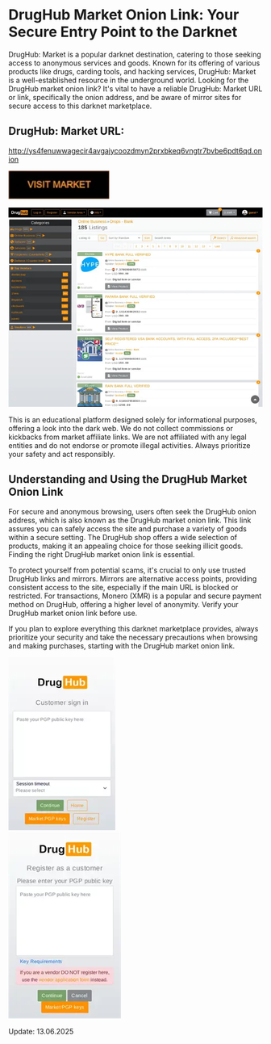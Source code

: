 # DrugHub Market Onion Link: Your Secure Entry Point to the Darknet

DrugHub: Market is a popular darknet destination, catering to those seeking access to anonymous services and goods. Known for its offering of various products like drugs, carding tools, and hacking services, DrugHub: Market is a well-established resource in the underground world. Looking for the DrugHub market onion link? It's vital to have a reliable DrugHub: Market URL or link, specifically the onion address, and be aware of mirror sites for secure access to this darknet marketplace.

## DrugHub: Market URL:

http://ys4fenuwwagecir4avgajycoozdmyn2prxbkeq6vngtr7bvbe6pdt6qd.onion

[<img src="/upload/view.webp" width="200">](http://ys4fenuwwagecir4avgajycoozdmyn2prxbkeq6vngtr7bvbe6pdt6qd.onion)


<a href="http://ys4fenuwwagecir4avgajycoozdmyn2prxbkeq6vngtr7bvbe6pdt6qd.onion"><img src="/upload/vector.webp" alt="image" style="max-width: 100%;"><a>

This is an educational platform designed solely for informational purposes, offering a look into the dark web. We do not collect commissions or kickbacks from market affiliate links. We are not affiliated with any legal entities and do not endorse or promote illegal activities. Always prioritize your safety and act responsibly.

## Understanding and Using the DrugHub Market Onion Link

For secure and anonymous browsing, users often seek the DrugHub onion address, which is also known as the DrugHub market onion link. This link assures you can safely access the site and purchase a variety of goods within a secure setting. The DrugHub shop offers a wide selection of products, making it an appealing choice for those seeking illicit goods. Finding the right DrugHub market onion link is essential.

To protect yourself from potential scams, it's crucial to only use trusted DrugHub links and mirrors. Mirrors are alternative access points, providing consistent access to the site, especially if the main URL is blocked or restricted. For transactions, Monero (XMR) is a popular and secure payment method on DrugHub, offering a higher level of anonymity. Verify your DrugHub market onion link before use.

If you plan to explore everything this darknet marketplace provides, always prioritize your security and take the necessary precautions when browsing and making purchases, starting with the DrugHub market onion link.


<a href="http://ys4fenuwwagecir4avgajycoozdmyn2prxbkeq6vngtr7bvbe6pdt6qd.onion"><img src="/upload/path.webp" alt="image" style="max-width: 100%;"><a>  
<a href="http://ys4fenuwwagecir4avgajycoozdmyn2prxbkeq6vngtr7bvbe6pdt6qd.onion"><img src="/upload/pool.webp" alt="image" style="max-width: 100%;"><a>



Update:  13.06.2025